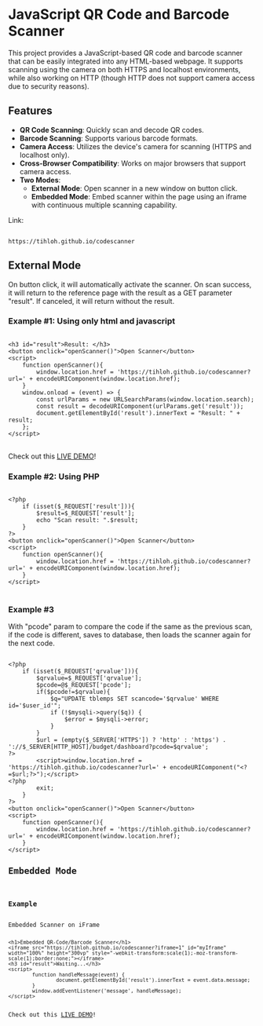 <h1>JavaScript QR Code and Barcode Scanner</h1>
<p>This project provides a JavaScript-based QR code and barcode scanner that can be easily integrated into any HTML-based webpage. It supports scanning using the camera on both HTTPS and localhost environments, while also working on HTTP (though HTTP does not support camera access due to security reasons).</p>
<h2>Features</h2>
<ul>
    <li><strong>QR Code Scanning</strong>: Quickly scan and decode QR codes.</li>
    <li><strong>Barcode Scanning</strong>: Supports various barcode formats.</li>
    <li><strong>Camera Access</strong>: Utilizes the device's camera for scanning (HTTPS and localhost only).</li>
    <li><strong>Cross-Browser Compatibility</strong>: Works on major browsers that support camera access.</li>
    <li><strong>Two Modes</strong>:
        <ul>
            <li><strong>External Mode</strong>: Open scanner in a new window on button click.</li>
            <li><strong>Embedded Mode</strong>: Embed scanner within the page using an iframe with continuous multiple scanning capability.</li>
        </ul>
    </li>
</ul>
Link:
<pre><code>
https://tihloh.github.io/codescanner
</code></pre>
<h2>External Mode</h2>
<p>
On button click, it will automatically activate the scanner. On scan success, it will return to the reference page with the result as a GET parameter "result". If canceled, it will return without the result.
<p>
<h3>Example #1: Using only html and javascript</h3>
<pre>
<code>
&lt;h3 id="result"&gt;Result: &lt;/h3&gt;
&lt;button onclick="openScanner()"&gt;Open Scanner&lt;/button&gt;
&lt;script&gt;
    function openScanner(){
        window.location.href = 'https://tihloh.github.io/codescanner?url=' + encodeURIComponent(window.location.href);
    }
    window.onload = (event) =&gt; {
        const urlParams = new URLSearchParams(window.location.search);
        const result = decodeURIComponent(urlParams.get('result'));
        document.getElementById('result').innerText = "Result: " + result;
    };
&lt;/script&gt;
</code>
</pre>
Check out this <a href="https://tihloh.github.io/codescanner/demo1.html" target=blank_>LIVE DEMO</a>!
<h3>Example #2: Using PHP</h3>
<pre>
<code>
&lt;?php	
    if (isset($_REQUEST['result'])){
    	$result=$_REQUEST['result'];
    	echo "Scan result: ".$result;
    }
?&gt;
&lt;button onclick="openScanner()"&gt;Open Scanner&lt;/button&gt;
&lt;script&gt;
    function openScanner(){
        window.location.href = 'https://tihloh.github.io/codescanner?url=' + encodeURIComponent(window.location.href);
    }
&lt;/script&gt;
</code>
</pre>
<h3>Example #3</h3>
With "pcode" param to compare the code if the same as the previous scan, if the code is different, saves to database, then loads the scanner again for the next code.
<pre>
<code>
&lt;?php	
    if (isset($_REQUEST['qrvalue'])){
        $qrvalue=$_REQUEST['qrvalue'];
        $pcode=@$_REQUEST['pcode'];
        if($pcode!=$qrvalue){
            $q="UPDATE tblemps SET scancode='$qrvalue' WHERE id='$user_id'";
            if (!$mysqli-&gt;query($q)) {
                $error = $mysqli-&gt;error;	
            }
        }
        $url = (empty($_SERVER['HTTPS']) ? 'http' : 'https') . '://$_SERVER[HTTP_HOST]/budget/dashboard?pcode=$qrvalue';
?&gt;
        &lt;script&gt;window.location.href = 'https://tihloh.github.io/codescanner?url=' + encodeURIComponent("&lt;?=$url;?&gt;");&lt;/script&gt;
&lt;?php
        exit;
    }
?&gt;
&lt;button onclick="openScanner()"&gt;Open Scanner&lt;/button&gt;
&lt;script&gt;
    function openScanner(){
        window.location.href = 'https://tihloh.github.io/codescanner?url=' + encodeURIComponent(window.location.href);
    }
&lt;/script&gt;
<h2>Embedded Mode</h2>
<h3>Example</h3>
Embedded Scanner on iFrame
<pre><code>
&lt;h1&gt;Embedded QR-Code/Barcode Scanner&lt;/h1&gt;
&lt;iframe src="https://tihloh.github.io/codescanner?iframe=1" id="myIframe" width="100%" height="300vp" style="-webkit-transform:scale(1);-moz-transform-scale(1);border:none;"&gt;&lt;/iframe&gt;
&lt;h3 id="result"&gt;Waiting...&lt;/h3&gt;
&lt;script&gt;
    	function handleMessage(event) {
    	    	document.getElementById('result').innerText = event.data.message;
    	}
    	window.addEventListener('message', handleMessage);
&lt;/script&gt;
</code></pre>
Check out this <a href="https://tihloh.github.io/codescanner/demo2.html" target=blank_>LIVE DEMO</a>!
</code>
</pre>
